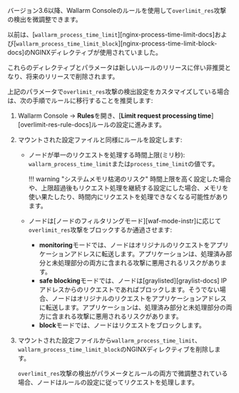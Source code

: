 バージョン3.6以降、Wallarm Consoleのルールを使用して`overlimit_res`攻撃の検出を微調整できます。

以前は、[`wallarm_process_time_limit`][nginx-process-time-limit-docs]および[`wallarm_process_time_limit_block`][nginx-process-time-limit-block-docs]のNGINXディレクティブが使用されていました。

これらのディレクティブとパラメータは新しいルールのリリースに伴い非推奨となり、将来のリリースで削除されます。

上記のパラメータで`overlimit_res`攻撃の検出設定をカスタマイズしている場合は、次の手順でルールに移行することを推奨します:

1. Wallarm Console → **Rules**を開き、[**Limit request processing time**][overlimit-res-rule-docs]ルールの設定に進みます。
1. マウントされた設定ファイルと同様にルールを設定します:

    * ノードが単一のリクエストを処理する時間上限(ミリ秒): `wallarm_process_time_limit`または`process_time_limit`の値です。
    
        !!! warning "システムメモリ枯渇のリスク"
            時間上限を高く設定した場合や、上限超過後もリクエスト処理を継続する設定にした場合、メモリを使い果たしたり、時間内にリクエストを処理できなくなる可能性があります。
    
    * ノードは[ノードのフィルタリングモード][waf-mode-instr]に応じて`overlimit_res`攻撃をブロックするか通過させます:

        * **monitoring**モードでは、ノードはオリジナルのリクエストをアプリケーションアドレスに転送します。アプリケーションは、処理済み部分と未処理部分の両方に含まれる攻撃に悪用されるリスクがあります。
        * **safe blocking**モードでは、ノードは[graylisted][graylist-docs] IPアドレスからのリクエストであればブロックします。そうでない場合、ノードはオリジナルのリクエストをアプリケーションアドレスに転送します。アプリケーションは、処理済み部分と未処理部分の両方に含まれる攻撃に悪用されるリスクがあります。
        * **block**モードでは、ノードはリクエストをブロックします。
1. マウントされた設定ファイルから`wallarm_process_time_limit`、`wallarm_process_time_limit_block`のNGINXディレクティブを削除します。

    `overlimit_res`攻撃の検出がパラメータとルールの両方で微調整されている場合、ノードはルールの設定に従ってリクエストを処理します。